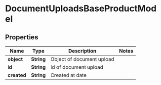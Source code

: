 
# DocumentUploadsBaseProductModel

## Properties
Name | Type | Description | Notes
------------ | ------------- | ------------- | -------------
**object** | **String** | Object of document upload | 
**id** | **String** | Id of document upload | 
**created** | **String** | Created at date | 



